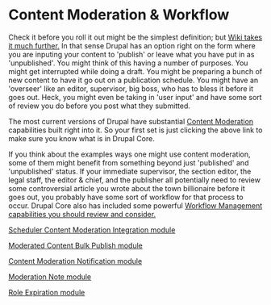 
# Content Moderation & Workflow

Check it before you roll it out might be the simplest definition; but [Wiki takes it much further.](https://en.wikipedia.org/wiki/Content_moderation)  In that sense Drupal has an option right on the form where you are inputing your content to 'publish' or leave what you have put in as 'unpublished'.  You might think of this having a number of purposes.  You might get interrupted while doing a draft.  You might be preparing a bunch of new content to have it go out on a publication schedule.  You might have an 'overseer' like an editor, supervisor, big boss, who has to bless it before it goes out.  Heck, you might even be taking in 'user input' and have some sort of review you do before you post what they submitted.

The most current versions of Drupal have substantial [Content Moderation](https://www.drupal.org/docs/8/core/modules/content-moderation/overview) capabilities built right into it.  So your first set is just clicking the above link to make sure you know what is in Drupal Core.

If you think about the examples ways one might use content moderation, some of them might benefit from something beyond just 'published' and 'unpublished' status.  If your immediate supervisor, the section editor, the legal staff, the editor & chief, and the publisher all potentially need to review some controversial article you wrote about the town billionaire before it goes out, you probably have some sort of workflow for that process to occur.  Drupal Core also has included some powerful [Workflow Management capabilities you should review and consider.](https://www.drupal.org/docs/8/core/modules/workflows/overview)




[Scheduler Content Moderation Integration module](https://www.drupal.org/project/scheduler_content_moderation_integration)

[Moderated Content Bulk Publish module](https://www.drupal.org/project/moderated_content_bulk_publish)

[Content Moderation Notification module](https://www.drupal.org/project/content_moderation_notifications)

[Moderation Note module](https://www.drupal.org/project/moderation_note)

[Role Expiration module](https://www.drupal.org/project/role_expire)
